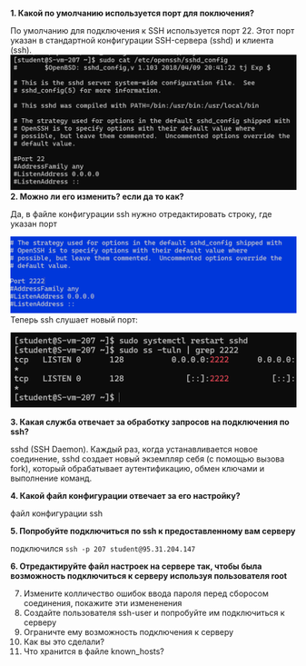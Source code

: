 **1. Какой по умолчанию используется порт для поключения?**

По умолчанию для подключения к SSH используется порт 22. Этот порт указан в стандартной конфигурации SSH-сервера (sshd) и клиента (ssh).
![alt text](image.png)
**2. Можно ли его изменить? если да то как?**

Да, в файле конфигурации ssh нужно  отредактировать строку, где указан порт

![alt text](image-1.png)
Теперь ssh слушает новый порт:

![alt text](image-2.png)

**3. Какая служба отвечает за обработку запросов на подключения по ssh?**

sshd (SSH Daemon). Каждый раз, когда устанавливается новое соединение, sshd создает новый экземпляр себя (с помощью вызова fork), который обрабатывает аутентификацию, обмен ключами и выполнение команд.


**4. Какой файл конфигурации отвечает за его настройку?**

файл конфигурации ssh

**5. Попробуйте подключиться по ssh к предоставленному вам серверу**

подключился
`` ssh -p 207 student@95.31.204.147 ``

**6. Отредактируйте файл настроек на сервере так, чтобы была возможность подключиться к серверу используя пользователя root**


7. Измените колличество ошибок ввода пароля перед сборосом соединения, покажите эти измененения
8. Создайте пользователя ssh-user и попробуйте им подключиться к серверу
9. Ограничте ему возможность подключения к серверу
10. Как вы это сделали?
11. Что хранится в файле known_hosts?